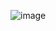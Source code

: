 ![image](https://github.com/TobiasJacoby/AtividadesCG/assets/15348733/434c8318-58ad-4368-b32d-48aa14a46799)
